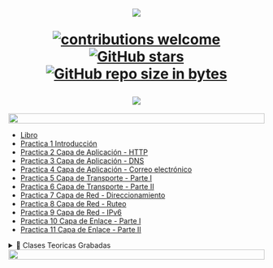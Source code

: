 
<h1 align="center"> <img  src="https://readme-typing-svg.demolab.com?font=Fira+Code&weight=500&size=30&duration=1200&pause=1000&width=435&lines=Redes+Y+Comunicaciones"/>

[![contributions welcome](https://img.shields.io/badge/contributions-welcome-brightgreen.svg?style=flat)](https://github.com/Fabian-Martinez-Rincon/Redes-y-Comunicaciones)
[![GitHub stars](https://img.shields.io/github/stars/Fabian-Martinez-Rincon/Redes-y-Comunicaciones)](https://github.com/Fabian-Martinez-Rincon/Redes-y-Comunicaciones/stargazers/)
[![GitHub repo size in bytes](https://img.shields.io/github/repo-size/Fabian-Martinez-Rincon/Redes-y-Comunicaciones)](https://github.com/Fabian-Martinez-Rincon/Redes-y-Comunicaciones)
</h1>


<div align="center">
<img src="https://media.giphy.com/media/mChiNhFgpudAQ3ppsL/giphy.gif"/>
 </div>
<br>

<img src= 'https://i.gifer.com/origin/8c/8cd3f1898255c045143e1da97fbabf10_w200.gif' height="20" width="100%">

- [Libro](https://drive.google.com/file/d/1w921vXwh6biZZB5UO2xDTcf8YuaSn4nQ/view)
- [Practica 1 Introducción](/Documentos/Practica1.md)
- [Practica 2 Capa de Aplicación - HTTP](/Documentos/Practica2.md)
- [Practica 3 Capa de Aplicación - DNS](/Documentos/Practica3.md)
- [Practica 4 Capa de Aplicación - Correo electrónico](/Documentos/Practica4.md)
- [Practica 5 Capa de Transporte - Parte I](/Documentos/Practica5.md)
- [Practica 6 Capa de Transporte - Parte II](/Documentos/Practica6.md)
- [Practica 7 Capa de Red - Direccionamiento](/Documentos/Practica7.md)
- [Practica 8 Capa de Red - Ruteo](/Documentos/Practica8.md)
- [Practica 9 Capa de Red - IPv6](/Documentos/Practica9.md)
- [Practica 10 Capa de Enlace - Parte I](/Documentos/Practica10.md)
- [Practica 11 Capa de Enlace - Parte II](/Documentos/Practica11.md)

<details><summary>🎥 Clases Teoricas Grabadas</summary>

- [Presentación de la materia - 9/3](https://bigbluebutton.linti.unlp.edu.ar/playback/presentation/2.3/472904f53442431feff992fb77aa2b44dca73578-1646862489077)
- [Conceptos introductorios y Capa de aplicación (Intro) - 16/3](https://bigbluebutton.linti.unlp.edu.ar/playback/presentation/2.3/e53200e0f691a70ceb98ef960773faa779a0f3c8-1647468073015)
- [Capa de aplicación - HTTP - 23/3](https://bigbluebutton.linti.unlp.edu.ar/playback/presentation/2.3/25bedccfb8dd9ab30f442c6636143000e1dae0d3-1648072284229)
- [Capa de aplicación - HTTP (Cont) y DNS -30/3](https://bigbluebutton.linti.unlp.edu.ar/playback/presentation/2.3/7822bf5e3e634bd078e9ecafd192abfa3eb863f1-1648676357874)
- [Capa de aplicación - DNS (cont) , FTP y Mail (Intro) - 6/4](https://bigbluebutton.linti.unlp.edu.ar/playback/presentation/2.3/109875a7e015e2e1974b60f72bd7dcee4a92d14c-1649282314287)
- [Capa de aplic - Mail y Capa de Transporte(Intro) - 13/4](https://bigbluebutton.linti.unlp.edu.ar/playback/presentation/2.3/7fb26872c9aae8f1bebfe34017d48a8dd2bfddba-1649886587941)
- [Capa de transporte - 20/4](https://bigbluebutton.linti.unlp.edu.ar/playback/presentation/2.3/51dddba72150c621c4517d51711c08ea8f7015c6-1650492050091)
- [Capa de transporte (cont) - 27/4](https://bigbluebutton.linti.unlp.edu.ar/playback/presentation/2.3/15938871ab0dcda82c2e9437146a529d2140a07a-1651096552662)
- [Capa de transporte (cont) e Intro a capa de red- 4/5](https://bigbluebutton.linti.unlp.edu.ar/playback/presentation/2.3/b6806a4a9e1b358b1a2c30a631640c626295f987-1651699822073)
- [Capa de red - 11/5](https://bigbluebutton.linti.unlp.edu.ar/playback/presentation/2.3/6e47e71679494159e62cb18b4db65fa855f49503-1652306386693)
- [Capa de enlace- 1/6](https://bigbluebutton.linti.unlp.edu.ar/playback/presentation/2.3/85f68a320bfb3f9801a19eb5c92d05bcaa7ec28b-1654120460566)
- [Capa de enlace - 8/6](https://bigbluebutton.linti.unlp.edu.ar/playback/presentation/2.3/d229a2a23736ed64601f03de677f06ac557f8239-1654724694422)
</details>




<img src= 'https://i.gifer.com/origin/8c/8cd3f1898255c045143e1da97fbabf10_w200.gif' height="20" width="100%">

